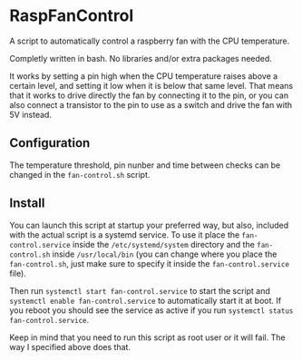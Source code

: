 # RaspFanControl
A script to automatically control a raspberry fan with the CPU temperature.

Completly written in bash. No libraries and/or extra packages needed.

It works by setting a pin high when the CPU temperature raises above a certain level, and setting it low when it is below that same level.
That means that it works to drive directly the fan by connecting it to the pin, or you can also connect a transistor to the pin to use as a switch and drive the fan with 5V instead.

## Configuration
The temperature threshold, pin nunber and time between checks can be changed in the ```fan-control.sh``` script.

## Install
You can launch this script at startup your preferred way, but also, included with the actual script is a systemd service. To use it place the ```fan-control.service``` inside the ```/etc/systemd/system``` directory and the ```fan-control.sh``` inside ```/usr/local/bin``` (you can change where you place the ```fan-control.sh```, just make sure to specify it inside the ```fan-control.service``` file).

Then run ```systemctl start fan-control.service``` to start the script and ```systemctl enable fan-control.service``` to automatically start it at boot. If you reboot you should see the service as active if you run ```systemctl status fan-control.service```.

Keep in mind that you need to run this script as root user or it will fail. The way I specified above does that.
